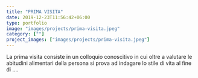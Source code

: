 ```yaml
---
title: "PRIMA VISITA"
date: 2019-12-23T11:56:42+06:00
type: portfolio
image: "images/projects/prima-visita.jpeg"
category: [""]
project_images: ["images/projects/prima-visita.jpeg"]
---
```


La prima visita consiste in un colloquio conoscitivo in cui oltre a valutare le abitudini alimentari della persona si prova ad indagare lo stile di vita al fine di ….